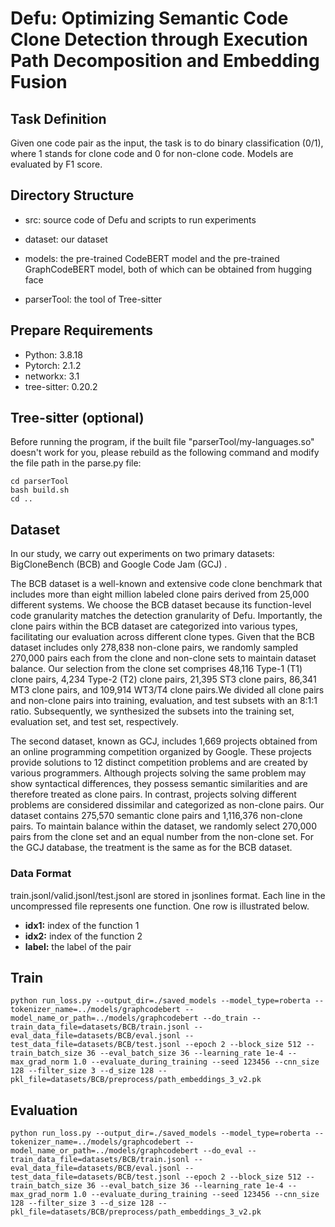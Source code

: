 # Defu: Optimizing Semantic Code Clone Detection through Execution Path Decomposition and Embedding Fusion

## Task Definition

Given one code pair as the input, the task is to do binary classification (0/1), where 1 stands for clone code and 0 for non-clone code. Models are evaluated by F1 score.

## Directory Structure

- src: source code of Defu and scripts to run experiments

- dataset: our dataset

- models: the pre-trained CodeBERT model and the pre-trained GraphCodeBERT model, both of which can be obtained from hugging face
- parserTool: the tool of Tree-sitter

## Prepare Requirements

- Python: 3.8.18
- Pytorch: 2.1.2
- networkx: 3.1
- tree-sitter: 0.20.2

## Tree-sitter (optional)

Before running the program, if the built file "parserTool/my-languages.so" doesn't work for you, please rebuild as the following command and modify the file path in the parse.py file:

```shell
cd parserTool
bash build.sh
cd ..
```

## Dataset

In our study, we carry out experiments on two primary datasets: BigCloneBench (BCB) and Google Code Jam (GCJ) . 

The BCB dataset is a well-known and extensive code clone benchmark that includes more than eight million labeled clone pairs derived from 25,000 different systems. We choose the BCB dataset because its function-level code granularity matches the detection granularity of Defu. Importantly, the clone pairs within the BCB dataset are categorized into various types, facilitating our evaluation across different clone types. Given that the BCB dataset includes only 278,838 non-clone pairs, we randomly sampled 270,000 pairs each from the clone and non-clone sets to maintain dataset balance. Our selection from the clone set comprises 48,116 Type-1 (T1) clone pairs, 4,234 Type-2 (T2) clone pairs, 21,395 ST3 clone pairs, 86,341 MT3 clone pairs, and 109,914 WT3/T4 clone pairs.We divided all clone pairs and non-clone pairs into training, evaluation, and test subsets with an 8:1:1 ratio. Subsequently, we synthesized the subsets into the training set, evaluation set, and test set, respectively.

The second dataset, known as GCJ, includes 1,669 projects obtained from an online programming competition organized by Google. These projects provide solutions to 12 distinct competition problems and are created by various programmers. Although projects solving the same problem may show syntactical differences, they possess semantic similarities and are therefore treated as clone pairs. In contrast, projects solving different problems are considered dissimilar and categorized as non-clone pairs. Our dataset contains 275,570 semantic clone pairs and 1,116,376 non-clone pairs. To maintain balance within the dataset, we randomly select 270,000 pairs from the clone set and an equal number from the non-clone set.
For the GCJ database, the treatment is the same as for the BCB dataset.

### Data Format

train.jsonl/valid.jsonl/test.jsonl are stored in jsonlines format. Each line in the uncompressed file represents one function. One row is illustrated below.

- **idx1:** index of the function 1
- **idx2:** index of the function 2
- **label:** the label of the pair

## Train

```shell
python run_loss.py --output_dir=./saved_models --model_type=roberta --tokenizer_name=../models/graphcodebert --model_name_or_path=../models/graphcodebert --do_train --train_data_file=datasets/BCB/train.jsonl --eval_data_file=datasets/BCB/eval.jsonl --test_data_file=datasets/BCB/test.jsonl --epoch 2 --block_size 512 --train_batch_size 36 --eval_batch_size 36 --learning_rate 1e-4 --max_grad_norm 1.0 --evaluate_during_training --seed 123456 --cnn_size 128 --filter_size 3 --d_size 128 --pkl_file=datasets/BCB/preprocess/path_embeddings_3_v2.pk
```



## Evaluation 

```shell
python run_loss.py --output_dir=./saved_models --model_type=roberta --tokenizer_name=../models/graphcodebert --model_name_or_path=../models/graphcodebert --do_eval --train_data_file=datasets/BCB/train.jsonl --eval_data_file=datasets/BCB/eval.jsonl --test_data_file=datasets/BCB/test.jsonl --epoch 2 --block_size 512 --train_batch_size 36 --eval_batch_size 36 --learning_rate 1e-4 --max_grad_norm 1.0 --evaluate_during_training --seed 123456 --cnn_size 128 --filter_size 3 --d_size 128 --pkl_file=datasets/BCB/preprocess/path_embeddings_3_v2.pk
```

